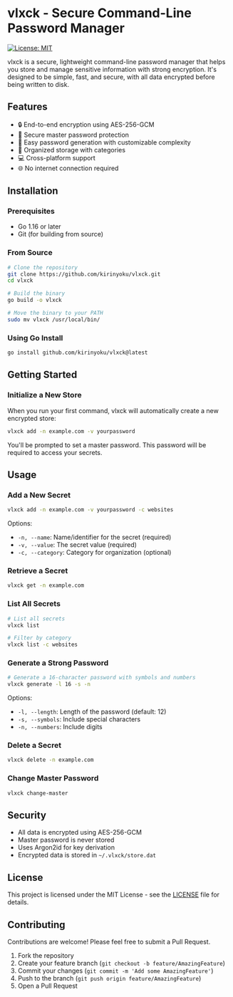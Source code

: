 # vlxck - Secure Command-Line Password Manager

[![License: MIT](https://img.shields.io/badge/License-MIT-yellow.svg)](https://opensource.org/licenses/MIT)

vlxck is a secure, lightweight command-line password manager that helps you store and manage sensitive information with strong encryption. It's designed to be simple, fast, and secure, with all data encrypted before being written to disk.

## Features

- 🔒 End-to-end encryption using AES-256-GCM
- 🔑 Secure master password protection
- 🔄 Easy password generation with customizable complexity
- 📂 Organized storage with categories
- 💻 Cross-platform support
- 🌐 No internet connection required

## Installation

### Prerequisites

- Go 1.16 or later
- Git (for building from source)

### From Source

```bash
# Clone the repository
git clone https://github.com/kirinyoku/vlxck.git
cd vlxck

# Build the binary
go build -o vlxck

# Move the binary to your PATH
sudo mv vlxck /usr/local/bin/
```

### Using Go Install

```bash
go install github.com/kirinyoku/vlxck@latest
```

## Getting Started

### Initialize a New Store

When you run your first command, vlxck will automatically create a new encrypted store:

```bash
vlxck add -n example.com -v yourpassword
```

You'll be prompted to set a master password. This password will be required to access your secrets.

## Usage

### Add a New Secret

```bash
vlxck add -n example.com -v yourpassword -c websites
```

Options:
- `-n, --name`: Name/identifier for the secret (required)
- `-v, --value`: The secret value (required)
- `-c, --category`: Category for organization (optional)

### Retrieve a Secret

```bash
vlxck get -n example.com
```

### List All Secrets

```bash
# List all secrets
vlxck list

# Filter by category
vlxck list -c websites
```

### Generate a Strong Password

```bash
# Generate a 16-character password with symbols and numbers
vlxck generate -l 16 -s -n
```

Options:
- `-l, --length`: Length of the password (default: 12)
- `-s, --symbols`: Include special characters
- `-n, --numbers`: Include digits

### Delete a Secret

```bash
vlxck delete -n example.com
```

### Change Master Password

```bash
vlxck change-master
```

## Security

- All data is encrypted using AES-256-GCM
- Master password is never stored
- Uses Argon2id for key derivation
- Encrypted data is stored in `~/.vlxck/store.dat`

## License

This project is licensed under the MIT License - see the [LICENSE](LICENSE) file for details.

## Contributing

Contributions are welcome! Please feel free to submit a Pull Request.

1. Fork the repository
2. Create your feature branch (`git checkout -b feature/AmazingFeature`)
3. Commit your changes (`git commit -m 'Add some AmazingFeature'`)
4. Push to the branch (`git push origin feature/AmazingFeature`)
5. Open a Pull Request
